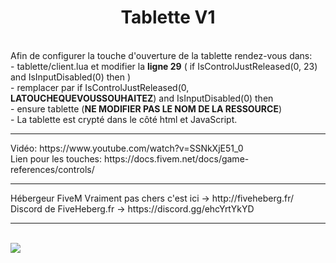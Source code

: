 <center><h1>Tablette V1</h1></center><br>
Afin de configurer la touche d'ouverture de la tablette rendez-vous dans:<br>
- tablette/client.lua et modifier la <b>ligne 29</b> ( if IsControlJustReleased(0, 23) and IsInputDisabled(0) then )<br>
- remplacer par if IsControlJustReleased(0, <b>LATOUCHEQUEVOUSSOUHAITEZ</b>) and IsInputDisabled(0) then<br>
- ensure tablette (<b>NE MODIFIER PAS LE NOM DE LA RESSOURCE</b>)<br>
- La tablette est crypté dans le côté html et JavaScript.
<hr>
Vidéo: https://www.youtube.com/watch?v=SSNkXjE51_0 <br>
Lien pour les touches: https://docs.fivem.net/docs/game-references/controls/
<hr>
Hébergeur FiveM Vraiment pas chers c'est ici -> http://fiveheberg.fr/ <br>
Discord de FiveHeberg.fr -> https://discord.gg/ehcYrtYkYD
<hr><br>
<img src="https://i.goopics.net/5vi4wn.png">
